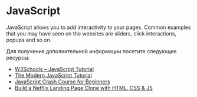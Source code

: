 # JavaScript

JavaScript allows you to add interactivity to your pages. Common examples that you may have seen on the websites are sliders, click interactions, popups and so on.

Для получения дополнительной информации посетите следующие ресурсы:

- [W3Schools – JavaScript Tutorial](https://www.w3schools.com/js/)
- [The Modern JavaScript Tutorial](https://javascript.info/)
- [JavaScript Crash Course for Beginners](https://youtu.be/hdI2bqOjy3c?t=2)
- [Build a Netflix Landing Page Clone with HTML, CSS & JS](https://youtu.be/P7t13SGytRk?t=22)
